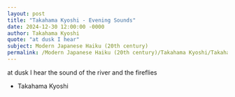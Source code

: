 ```yaml
---
layout: post
title: "Takahama Kyoshi - Evening Sounds"
date: 2024-12-30 12:00:00 -0000
author: Takahama Kyoshi
quote: "at dusk I hear"
subject: Modern Japanese Haiku (20th century)
permalink: /Modern Japanese Haiku (20th century)/Takahama Kyoshi/Takahama Kyoshi - Evening Sounds
---
```


at dusk I hear
the sound of the river
and the fireflies

- Takahama Kyoshi
